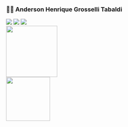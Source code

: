 ### 🤵🏻‍ Anderson Henrique Grosselli Tabaldi


<div> 
  <a href="https://t.me/andersontabaldi" target="_blank"><img src="https://img.shields.io/badge/Telegram-2CA5E0?style=for-the-badge&logo=telegram&logoColor=white" target="_blank"></a>
  <a href="https://instagram.com/ander_tabaldi/" target="_blank"><img src="https://img.shields.io/badge/-Instagram-%23E4405F?style=for-the-badge&logo=instagram&logoColor=white" target="_blank"></a>
  <a href = "mailto:contatoandersontabaldi@gmail.com"><img src="https://img.shields.io/badge/-Gmail-%23333?style=for-the-badge&logo=gmail&logoColor=white" target="_blank"></a>
</div>

<div >
  <a href="https://github.com/tabaldii">
  <img height="140em" src="https://github-readme-stats.vercel.app/api?username=tabaldii&show_icons=true&theme=tokyonight&include_all_commits=true&count_private=true"/>
  <br>
  <img height="120em" src="https://github-readme-stats.vercel.app/api/top-langs/?username=tabaldii&layout=compact&langs_count=7&theme=tokyonight"/>
</div>
  

